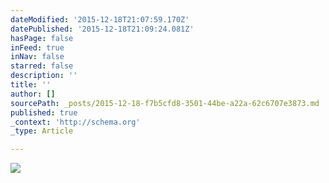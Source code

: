 ```yaml
---
dateModified: '2015-12-18T21:07:59.170Z'
datePublished: '2015-12-18T21:09:24.081Z'
hasPage: false
inFeed: true
inNav: false
starred: false
description: ''
title: ''
author: []
sourcePath: _posts/2015-12-18-f7b5cfd8-3501-44be-a22a-62c6707e3873.md
published: true
_context: 'http://schema.org'
_type: Article

---
```

![](https://the-grid-user-content.s3-us-west-2.amazonaws.com/f7b21a5f-4e3d-4a5e-83d9-05ee81ca6263.jpg)
